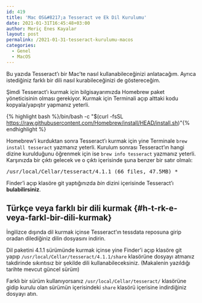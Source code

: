 ```yaml
---
id: 419
title: 'Mac OS&#8217;a Tesseract ve Ek Dil Kurulumu'
date: 2021-01-31T16:45:48+03:00
author: Meriç Enes Kayalar
layout: post
permalink: /2021-01-31-tesseract-kurulumu-macos
categories:
  - Genel
  - MacOS
---
```

Bu yazıda Tesseract&#8217;ı bir Mac&#8217;te nasıl kullanabileceğinizi anlatacağım. Ayrıca istediğiniz farklı bir dili nasıl kurabileceğinizi de göstereceğim.

Şimdi Tesseract&#8217;ı kurmak için bilgisayarımızda Homebrew paket yöneticisinin olması gerekiyor. Kurmak için Terminali açıp alttaki kodu kopyala/yapıştır yapmanız yeterli.

{% highlight bash %}/bin/bash -c "$(curl -fsSL https://raw.githubusercontent.com/Homebrew/install/HEAD/install.sh)"{% endhighlight %}

Homebrew&#8217;i kurduktan sonra Tesseract&#8217;ı kurmak için yine Terminale `brew install tesseract` yazmanız yeterli. Kurulum sonrası Tesseract&#8217;ın hangi dizine kurulduğunu öğrenmek için ise `brew info tesseract` yazmanız yeterli. Karşınızda bir çıktı gelecek ve o çıktı içerisinde şuna benzer bir satır olmalı:

<pre class="wp-block-code">/usr/local/Cellar/tesseract/4.1.1 (66 files, 47.5MB) *</pre>

Finder&#8217;i açıp klasöre git yaptığınızda _bin_ dizini içerisinde Tesseract&#8217;ı **bulabilirsiniz**. 

## Türkçe veya farklı bir dili kurmak {#h-t-rk-e-veya-farkl-bir-dili-kurmak}

İngilizce dışında dil kurmak içinse Tesseract&#8217;ın tessdata reposuna girip oradan dilediğiniz dilin dosyasını indirin.

Dil paketini 4.1.1 sürümünde kurmak içinse yine Finder&#8217;i açıp klasöre git yapıp `/usr/local/Cellar/tesseract/4.1.1/share` klasörüne dosyayı atmanız takdirinde sıkıntısız bir şekilde dili kullanabileceksiniz. (Makalenin yazıldığı tarihte mevcut güncel sürüm)

Farklı bir sürüm kullanıyorsanız `/usr/local/Cellar/tesseract/` klasörüne gidip kurulu olan sürümün içerisindeki `share` klasörü içerisine indirdiğiniz dosyayı atın.